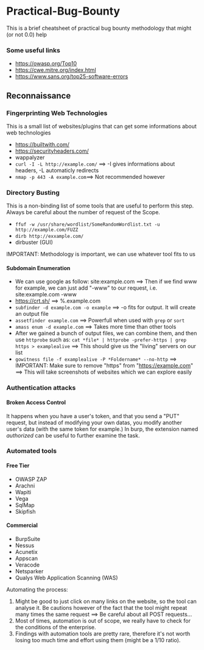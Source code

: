 # Practical-Bug-Bounty
This is a brief cheatsheet of practical bug bounty methodology that might (or not 0.0) help

### Some useful links
- https://owasp.org/Top10
- https://cwe.mitre.org/index.html
- https://www.sans.org/top25-software-errors

## Reconnaissance 
### Fingerprinting Web Technologies
This is a small list of websites/plugins that can get some informations about web technologies
- https://builtwith.com/
- https://securityheaders.com/
- wappalyzer
- ``curl -I -L http://example.com/`` ==> -I gives informations about headers, -L automaticly redirects
- ``nmap -p 443 -A example.com``==> Not recommended however

### Directory Busting
This is a non-binding list of some tools that are useful to perform this step. Always be careful about the number of request of the Scope.
- ``ffuf -w /usr/share/wordlist/SomeRandomWordlist.txt -u http://example.com/FUZZ``
- ``dirb http://exxample.com/``
- dirbuster (GUI)

IMPORTANT: Methodology is important, we can use whatever tool fits to us

#### Subdomain Enumeration
- We can use google as follow: site:example.com ==> Then if we find www for example, we can just add "-www" to our request, i.e. site:example.com -www
- https://crt.sh/ ==> %.example.com
- ``subfinder -d example.com -o example`` ==> -o fits for output. It will create an output file
- ``assetfinder example.com`` ==> Powerfull when used with ``grep`` or ``sort`` 
- ``amass enum -d example.com`` ==> Takes more time than other tools
- After we gained a bunch of output files, we can combine them, and then use ``httprobe`` such as: ``cat *file* | httprobe -prefer-https | grep https > examplealive`` ==> This should give us the "living" servers on our list
- ``gowitness file -f examplealive -P *Foldername* --no-http`` ==> IMPORTANT: Make sure to remove "https" from "https://example.com" ==> This will take screenshots of websites which we can explore easily 

### Authentication attacks
#### Broken Access Control
It happens when you have a user's token, and that you send a "PUT" request, but instead of modifying your own datas, you modify another user's data (with the same token for example.)
In burp, the extension named *authorized* can be useful to further examine the task.

### Automated tools
#### Free Tier
- OWASP ZAP
- Arachni
- Wapiti
- Vega
- SqlMap
- Skipfish

#### Commercial
- BurpSuite
- Nessus
- Acunetix
- Appscan
- Veracode
- Netsparker
- Qualys Web Application Scanning (WAS)

Automating the process:
1. Might be good to just click on many links on the website, so the tool can analyse it. Be cautions however of the fact that the tool might repeat many times the same request ==> Be careful about all POST requests...
2. Most of times, automation is out of scope, we really have to check for the conditions of the enterprise.
3. Findings with automation tools are pretty rare, therefore it's not worth losing too much time and effort using them (might be a 1/10 ratio).



